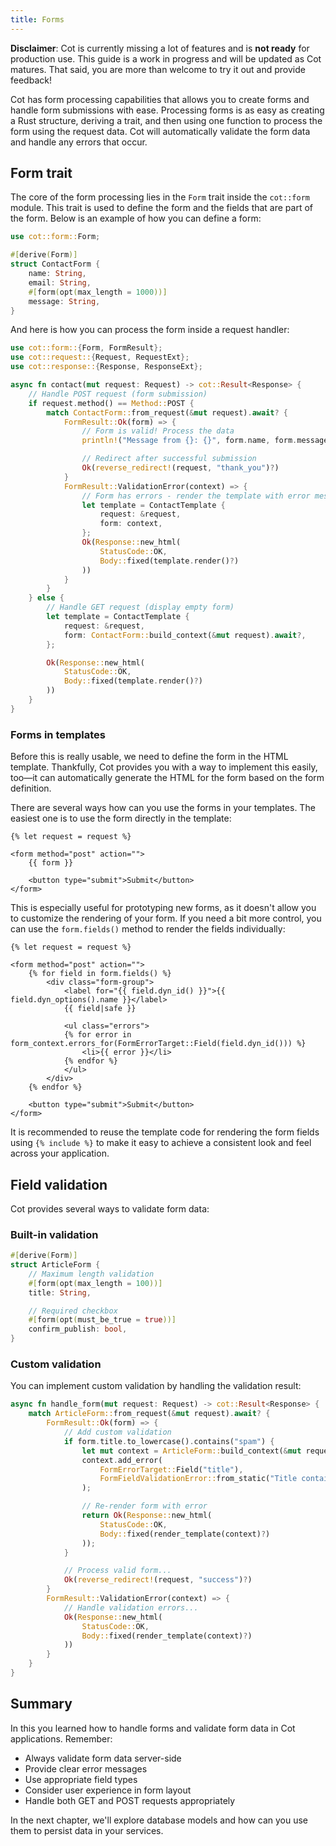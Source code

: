 ```yaml
---
title: Forms
---
```


<div class="alert alert-warning" role="alert"><strong>Disclaimer</strong>: Cot is currently missing a lot of features and is <strong>not ready</strong> for production use. This guide is a work in progress and will be updated as Cot matures. That said, you are more than welcome to try it out and provide feedback!</div>

Cot has form processing capabilities that allows you to create forms and handle form submissions with ease. Processing forms is as easy as creating a Rust structure, deriving a trait, and then using one function to process the form using the request data. Cot will automatically validate the form data and handle any errors that occur.

## Form trait

The core of the form processing lies in the `Form` trait inside the `cot::form` module. This trait is used to define the form and the fields that are part of the form. Below is an example of how you can define a form:

```rust
use cot::form::Form;

#[derive(Form)]
struct ContactForm {
    name: String,
    email: String,
    #[form(opt(max_length = 1000))]
    message: String,
}
```

And here is how you can process the form inside a request handler:

```rust
use cot::form::{Form, FormResult};
use cot::request::{Request, RequestExt};
use cot::response::{Response, ResponseExt};

async fn contact(mut request: Request) -> cot::Result<Response> {
    // Handle POST request (form submission)
    if request.method() == Method::POST {
        match ContactForm::from_request(&mut request).await? {
            FormResult::Ok(form) => {
                // Form is valid! Process the data
                println!("Message from {}: {}", form.name, form.message);

                // Redirect after successful submission
                Ok(reverse_redirect!(request, "thank_you")?)
            }
            FormResult::ValidationError(context) => {
                // Form has errors - render the template with error messages
                let template = ContactTemplate {
                    request: &request,
                    form: context,
                };
                Ok(Response::new_html(
                    StatusCode::OK,
                    Body::fixed(template.render()?)
                ))
            }
        }
    } else {
        // Handle GET request (display empty form)
        let template = ContactTemplate {
            request: &request,
            form: ContactForm::build_context(&mut request).await?,
        };

        Ok(Response::new_html(
            StatusCode::OK,
            Body::fixed(template.render()?)
        ))
    }
}
```

### Forms in templates

Before this is really usable, we need to define the form in the HTML template. Thankfully, Cot provides you with a way to implement this easily, too—it can automatically generate the HTML for the form based on the form definition.

There are several ways how can you use the forms in your templates. The easiest one is to use the form directly in the template:

```html.j2
{% let request = request %}

<form method="post" action="">
    {{ form }}

    <button type="submit">Submit</button>
</form>
```

This is especially useful for prototyping new forms, as it doesn't allow you to customize the rendering of your form. If you need a bit more control, you can use the `form.fields()` method to render the fields individually:

```html.j2
{% let request = request %}

<form method="post" action="">
    {% for field in form.fields() %}
        <div class="form-group">
            <label for="{{ field.dyn_id() }}">{{ field.dyn_options().name }}</label>
            {{ field|safe }}

            <ul class="errors">
            {% for error in form_context.errors_for(FormErrorTarget::Field(field.dyn_id())) %}
                <li>{{ error }}</li>
            {% endfor %}
            </ul>
        </div>
    {% endfor %}

    <button type="submit">Submit</button>
</form>
```

It is recommended to reuse the template code for rendering the form fields using `{% include %}` to make it easy to achieve a consistent look and feel across your application.

## Field validation

Cot provides several ways to validate form data:

### Built-in validation

```rust
#[derive(Form)]
struct ArticleForm {
    // Maximum length validation
    #[form(opt(max_length = 100))]
    title: String,

    // Required checkbox
    #[form(opt(must_be_true = true))]
    confirm_publish: bool,
}
```

### Custom validation

You can implement custom validation by handling the validation result:

```rust
async fn handle_form(mut request: Request) -> cot::Result<Response> {
    match ArticleForm::from_request(&mut request).await? {
        FormResult::Ok(form) => {
            // Add custom validation
            if form.title.to_lowercase().contains("spam") {
                let mut context = ArticleForm::build_context(&mut request).await?;
                context.add_error(
                    FormErrorTarget::Field("title"),
                    FormFieldValidationError::from_static("Title contains spam")
                );

                // Re-render form with error
                return Ok(Response::new_html(
                    StatusCode::OK,
                    Body::fixed(render_template(context)?)
                ));
            }

            // Process valid form...
            Ok(reverse_redirect!(request, "success")?)
        }
        FormResult::ValidationError(context) => {
            // Handle validation errors...
            Ok(Response::new_html(
                StatusCode::OK,
                Body::fixed(render_template(context)?)
            ))
        }
    }
}
```

## Summary

In this you learned how to handle forms and validate form data in Cot applications. Remember:

* Always validate form data server-side
* Provide clear error messages
* Use appropriate field types
* Consider user experience in form layout
* Handle both GET and POST requests appropriately

In the next chapter, we'll explore database models and how can you use them to persist data in your services.

